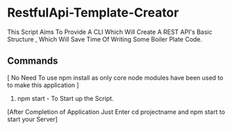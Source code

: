 # RestfulApi-Template-Creator
This Script Aims To Provide A CLI Which Will Create A REST API's Basic Structure , Which Will Save Time Of Writing Some Boiler Plate Code.

## Commands 
[ No Need To use npm install as only core node modules have been used to to make this application ]
1) npm start - To Start up the Script.


[After Completion of Application Just Enter cd projectname and npm start to start your Server]

